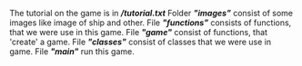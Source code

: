 The tutorial on the game is in _**/tutorial.txt**_ 
Folder _**"images"**_ consist of some images like image of ship and other. 
File _**"functions"**_ consists of functions, that we were use in this game. 
File _**"game"**_ consist of functions, that 'create' a game. 
File _**"classes"**_ consist of classes that we were use in game. 
File _**"main"**_ run this game.
